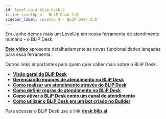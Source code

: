 ```yaml
---
id: level-up-4-blip-desk-2
title: LevelUp 4 - BLiP Desk 2.0
sidebar_label: LevelUp 4 - BLiP Desk 2.0
---
```


Em Junho demos mais um LevelUp em nossa ferramenta de atendimento humano - o BLiP Desk.

[**Este vídeo**](https://www.facebook.com/blip.messaging/videos/1948864555144475/) apresenta detalhadamente as novas funcionalidades lançadas para essa ferramenta.

Outros links importantes para quem quer saber mais sobre o BLiP Desk:

* [**Visão geral do BLiP Desk**](/docs/helpdesk/blipdesk/visao-geral-desk)
* [**Gerenciando equipes de atendimento no BLiP Desk**](/docs/helpdesk/blipdesk/gerenciamento-equipes)
* [**Como realizar um atendimento através do BLiP Desk**](/docs/helpdesk/blipdesk/como-realizar-um-atendimento-atraves-do-blip-desk)
* [**Como definir regras de atendimento no BLiP Desk**](/docs/helpdesk/blipdesk/como-definir-regras-atendimento)
* [**Como ativar o BLiP Desk como um canal de atendimento**](/docs/helpdesk/blipdesk/como-ativar-blip-desk-canal)
* [**Como utilizar o BLiP Desk em um bot criado no Builder**](/docs/builder/o-que-e-um-bloco-de-atendimento)

Para acessar o BLiP Desk use o link [**desk.blip.ai**](https://desk.blip.ai)